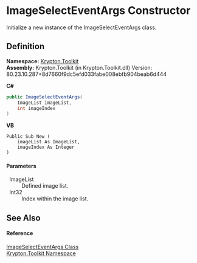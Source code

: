 # ImageSelectEventArgs Constructor


Initialize a new instance of the ImageSelectEventArgs class.



## Definition
**Namespace:** <a href="79d2eac2-21f4-54ff-7552-b20c33c30600.md">Krypton.Toolkit</a>  
**Assembly:** Krypton.Toolkit (in Krypton.Toolkit.dll) Version: 80.23.10.287+8d7660f9dc5efd033fabe008ebfb904beab6d444

**C#**
``` C#
public ImageSelectEventArgs(
	ImageList imageList,
	int imageIndex
)
```
**VB**
``` VB
Public Sub New ( 
	imageList As ImageList,
	imageIndex As Integer
)
```



#### Parameters
<dl><dt>  ImageList</dt><dd>Defined image list.</dd><dt>  Int32</dt><dd>Index within the image list.</dd></dl>

## See Also


#### Reference
<a href="7c169691-9bbc-07cf-eb42-a99df5f4569c.md">ImageSelectEventArgs Class</a>  
<a href="79d2eac2-21f4-54ff-7552-b20c33c30600.md">Krypton.Toolkit Namespace</a>  
